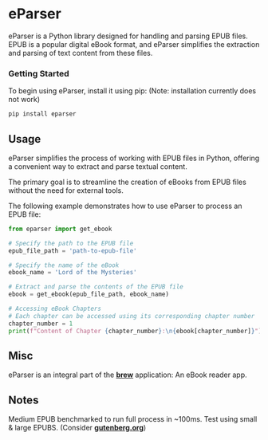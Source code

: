 # eParser

eParser is a Python library designed for handling and parsing EPUB files. EPUB is a popular digital eBook format, and eParser simplifies the extraction and parsing of text content from these files.

### Getting Started

To begin using eParser, install it using pip: (Note: installation currently does not work)

```bash
pip install eparser
```

## Usage
eParser simplifies the process of working with EPUB files in Python, offering a convenient way to extract and parse textual content. 

The primary goal is to streamline the creation of eBooks from EPUB files without the need for external tools.

The following example demonstrates how to use eParser to process an EPUB file:

```py
from eparser import get_ebook

# Specify the path to the EPUB file
epub_file_path = 'path-to-epub-file'

# Specify the name of the eBook
ebook_name = 'Lord of the Mysteries'

# Extract and parse the contents of the EPUB file
ebook = get_ebook(epub_file_path, ebook_name)

# Accessing eBook Chapters
# Each chapter can be accessed using its corresponding chapter number
chapter_number = 1
print(f"Content of Chapter {chapter_number}:\n{ebook[chapter_number]}")
```

## Misc
eParser is an integral part of the [**brew**](https://github.com/nuryase/brew) application: An eBook reader app.


## Notes
Medium EPUB benchmarked to run full process in ~100ms.
Test using small & large EPUBS. (Consider [**gutenberg.org**](https://www.gutenberg.org/))
